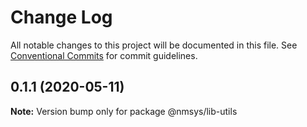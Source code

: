 # Change Log

All notable changes to this project will be documented in this file.
See [Conventional Commits](https://conventionalcommits.org) for commit guidelines.

## 0.1.1 (2020-05-11)

**Note:** Version bump only for package @nmsys/lib-utils
